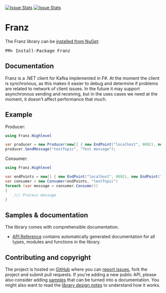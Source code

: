 [![Issue Stats](http://issuestats.com/github/mvno/franz/badge/issue)](http://issuestats.com/github/mvno/franz)
[![Issue Stats](http://issuestats.com/github/mvno/franz/badge/pr)](http://issuestats.com/github/mvno/franz)

Franz
=====

<div class="row">
  <div class="span1"></div>
  <div class="span6">
    <div class="well well-small" id="nuget">
      The Franz library can be <a href="https://nuget.org/packages/Franz">installed from NuGet</a>:
      <pre>PM> Install-Package Franz</pre>
    </div>
  </div>
  <div class="span1"></div>
</div>

Documentation
-------------

Franz is a .NET client for Kafka implemented in F#. At the moment the client is synchronous, as this makes it easier to debug and determine if problems are related to network of client issues.
In the future it may support asynchronous sending and receiving, but in the uses cases we need at the moment, it doesn't affect performance that much.

Example
-------

Producer:

```csharp
using Franz.Highlevel

var producer = new Producer(new[] { new EndPoint("localhost", 9092), new EndPoint("localhost", 9093) });
producer.SendMessage("testTopic", "Test message");
```

Consumer:

```csharp
using Franz.Highlevel

var endPoints = new[] { new EndPoint("localhost", 9092), new EndPoint("localhost", 9093) };
var consumer = new Consumer(endPoints, "testTopic")
foreach (var message = consumer.Consume())
{
	/// Process message
}
```

Samples & documentation
-----------------------

The library comes with comprehensible documentation. 

 * [API Reference](http://mvno.github.io/Franz/reference/index.html) contains automatically generated documentation for all types, modules
   and functions in the library.
 
Contributing and copyright
--------------------------

The project is hosted on [GitHub][gh] where you can [report issues][issues], fork 
the project and submit pull requests. If you're adding a new public API, please also 
consider adding [samples][content] that can be turned into a documentation. You might
also want to read the [library design notes][readme] to understand how it works.

  [content]: https://github.com/mvno/Franz/tree/master/docs/content
  [gh]: https://github.com/mvno/Franz
  [issues]: https://github.com/mvno/Franz/issues
  [readme]: https://github.com/mvno/Franz/blob/master/README.md
  [license]: https://github.com/mvno/Franz/blob/master/LICENSE.txt

